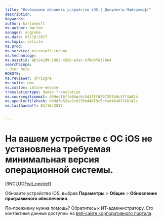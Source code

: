 ```yaml
---
title: "Необходимо обновить устройство iOS | Документы Майкрософт"
description: 
keywords: 
author: barlanmsft
ms.author: barlan
manager: angrobe
ms.date: 03/16/2017
ms.topic: article
ms.prod: 
ms.service: microsoft-intune
ms.technology: 
ms.assetid: ab3242d9-1063-4356-a3ac-6f0d8fe379e4
searchScope:
- User help
ROBOTS: 
ms.reviewer: chrisgre
ms.suite: ems
ms.custom: intune-enduser
translationtype: Human Translation
ms.sourcegitcommit: 499ec16ffa04ec6c5d1fff829729fddc3f74a02b
ms.openlocfilehash: bb9dfe52aa2c0150bd48f5c5cfad48a03748142c
ms.lasthandoff: 03/16/2017


---
```


# <a name="your-ios-device-doesnt-have-the-required-minimum-operating-system-version"></a>На вашем устройстве с ОС iOS не установлена требуемая минимальная версия операционной системы.

[!INCLUDE[wit_nextref](includes/end-user-os-update-guidance.md)]

Обновите устройство iOS, выбрав **Параметры** > **Общие** > **Обновление программного обеспечения**.

По-прежнему нужна помощь? Обратитесь к ИТ-администратору. Его контактные данные доступны на [веб-сайте корпоративного портала](http://portal.manage.microsoft.com).

